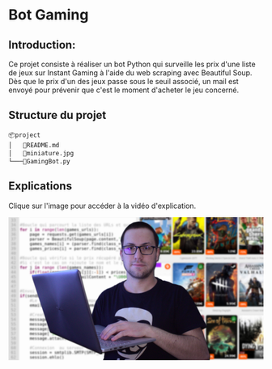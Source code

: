 # __Bot Gaming__

## Introduction: 
Ce projet consiste à réaliser un bot Python qui surveille les prix d'une liste de jeux sur Instant Gaming à l'aide du web scraping avec Beautiful Soup. 
Dès que le prix d'un des jeux passe sous le seuil associé, un mail est envoyé pour prévenir que c'est le moment d'acheter le jeu concerné.
## Structure du projet
```
📦project
│   📜README.md
│   📜miniature.jpg
└───📜GamingBot.py
```

## Explications

Clique sur l'image pour accéder à la vidéo d'explication.

<span style="display:block;text-align:center">

[![](miniature.jpg#center)](https://youtu.be/YDBAWGB8N_0)

</span>
